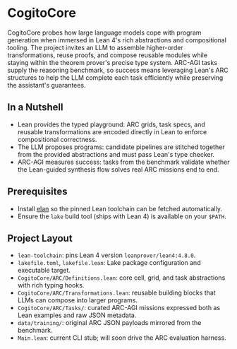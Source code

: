 # CogitoCore

CogitoCore probes how large language models cope with program generation when immersed in Lean 4's rich abstractions and compositional tooling. The project invites an LLM to assemble higher-order transformations, reuse proofs, and compose reusable modules while staying within the theorem prover's precise type system. ARC-AGI tasks supply the reasoning benchmark, so success means leveraging Lean's ARC structures to help the LLM complete each task efficiently while preserving the assistant's guarantees.

## In a Nutshell

- Lean provides the typed playground: ARC grids, task specs, and reusable transformations are encoded directly in Lean to enforce compositional correctness.
- The LLM proposes programs: candidate pipelines are stitched together from the provided abstractions and must pass Lean's type checker.
- ARC-AGI measures success: tasks from the benchmark validate whether the Lean-guided synthesis flow solves real ARC missions end to end.

## Prerequisites

- Install [elan](https://leanprover-community.github.io/get_started.html) so the pinned Lean toolchain can be fetched automatically.
- Ensure the `lake` build tool (ships with Lean 4) is available on your `$PATH`.


## Project Layout

- `lean-toolchain`: pins Lean 4 version `leanprover/lean4:4.8.0`.
- `lakefile.toml`, `lakefile.lean`: Lake package configuration and executable target.
- `CogitoCore/ARC/Definitions.lean`: core cell, grid, and task abstractions with rich typing hooks.
- `CogitoCore/ARC/Transformations.lean`: reusable building blocks that LLMs can compose into larger programs.
- `CogitoCore/ARC/Tasks/`: curated ARC-AGI missions expressed both as Lean examples and raw JSON metadata.
- `data/training/`: original ARC JSON payloads mirrored from the benchmark.
- `Main.lean`: current CLI stub; will soon drive the ARC evaluation harness.